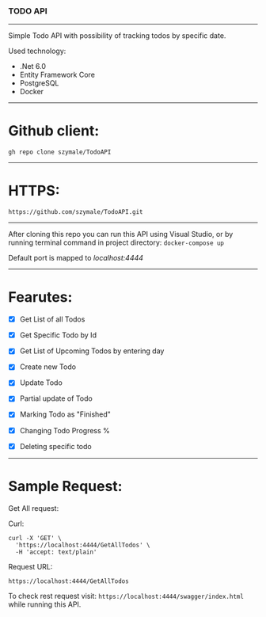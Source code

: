 ### TODO API
___

Simple Todo API with possibility of tracking todos by specific date.

Used technology:
+ .Net 6.0
+ Entity Framework Core
+ PostgreSQL
+ Docker

___
# Github client:
`gh repo clone szymale/TodoAPI`
___
# HTTPS:
`https://github.com/szymale/TodoAPI.git`
___

After cloning this repo you can run this API using Visual Studio, or by running terminal command in project directory:
`docker-compose up`

Default port is mapped to *localhost:4444*
___
# Fearutes:

- [x] Get List of all Todos
- [x] Get Specific Todo by Id
- [x] Get List of Upcoming Todos by entering day
- [x] Create new Todo
- [x] Update Todo
- [x] Partial update of Todo
- [x] Marking Todo as "Finished"
- [x] Changing Todo Progress %
- [X] Deleting specific todo


___
# Sample Request:

Get All request:

Curl:
```
curl -X 'GET' \
  'https://localhost:4444/GetAllTodos' \
  -H 'accept: text/plain'
  ```
Request URL:  
  ```
  https://localhost:4444/GetAllTodos
  ```

To check rest request visit: `https://localhost:4444/swagger/index.html` while running this API.
 
	
